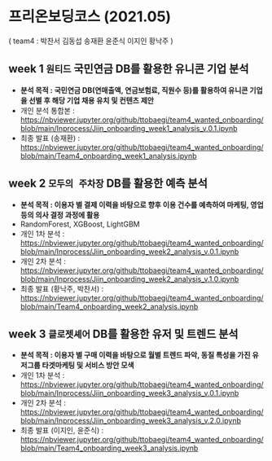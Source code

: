 # 프리온보딩코스 (2021.05)
( team4 : 박찬서 김동섭 송재환 윤준식 이지인 황낙주 )
### 

## week 1 `원티드` 국민연금 DB를 활용한 유니콘 기업 분석
- **분석 목적 : 국민연금 DB(연매출액, 연금보험료, 직원수 등)를 활용하여 유니콘 기업을 선별 후 해당 기업 채용 유치 및 컨텐츠 제안**
- 개인 분석 통합본 : https://nbviewer.jupyter.org/github/ttobaegi/team4_wanted_onboarding/blob/main/Inprocess/Jiin_onboarding_week1_analysis_v.0.1.ipynb
- 최종 발표 (송재환) : https://nbviewer.jupyter.org/github/ttobaegi/team4_wanted_onboarding/blob/main/Team4_onboarding_week1_analysis.ipynb

###  

## week 2 `모두의 주차장` DB를 활용한 예측 분석
- **분석 목적 : 이용자 별 결제 이력을 바탕으로 향후 이용 건수를 예측하여 마케팅, 영업 등의 의사 결정 과정에 활용**
- RandomForest, XGBoost, LightGBM
- 개인 1차 분석 : https://nbviewer.jupyter.org/github/ttobaegi/team4_wanted_onboarding/blob/main/Inprocess/Jiin_onboarding_week2_analysis_v.0.1.ipynb
- 개인 2차 분석 : https://nbviewer.jupyter.org/github/ttobaegi/team4_wanted_onboarding/blob/main/Inprocess/Jiin_onboarding_week2_analysis_v.1.0.ipynb
- 최종 발표 (황낙주, 박찬서) : https://nbviewer.jupyter.org/github/ttobaegi/team4_wanted_onboarding/blob/main/Team4_onboarding_week2_analysis.ipynb
    
### 

## week 3 `클로젯셰어` DB를 활용한 유저 및 트렌드 분석
- **분석 목적 : 이용자 별 구매 이력을 바탕으로 월별 트렌드 파악, 동질 특성을 가진 유저그룹 타겟마케팅 및 서비스 방안 모색**
- 개인 1차 분석 : https://nbviewer.jupyter.org/github/ttobaegi/team4_wanted_onboarding/blob/main/Inprocess/Jiin_onboarding_week3_analysis_v.0.1.ipynb
- 개인 2차 분석 : https://nbviewer.jupyter.org/github/ttobaegi/team4_wanted_onboarding/blob/main/Inprocess/Jiin_onboarding_week3_analysis_v.2.0.ipynb
- 최종 발표 (이지인, 윤준식) : https://nbviewer.jupyter.org/github/ttobaegi/team4_wanted_onboarding/blob/main/Team4_onboarding_week3_analysis.ipynb
   
